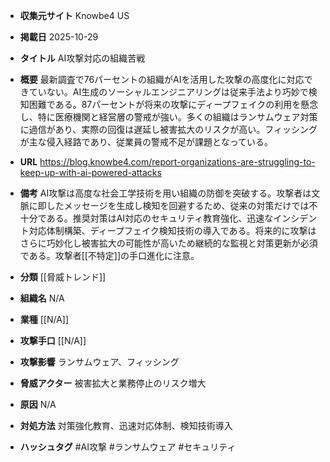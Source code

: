 - **収集元サイト**
Knowbe4 US

- **掲載日**
2025-10-29

- **タイトル**
AI攻撃対応の組織苦戦

- **概要**
最新調査で76パーセントの組織がAIを活用した攻撃の高度化に対応できていない。AI生成のソーシャルエンジニアリングは従来手法より巧妙で検知困難である。87パーセントが将来の攻撃にディープフェイクの利用を懸念し、特に医療機関と経営層の警戒が強い。多くの組織はランサムウェア対策に過信があり、実際の回復は遅延し被害拡大のリスクが高い。フィッシングが主な侵入経路であり、従業員の警戒不足が課題となっている。

- **URL**
https://blog.knowbe4.com/report-organizations-are-struggling-to-keep-up-with-ai-powered-attacks

- **備考**
AI攻撃は高度な社会工学技術を用い組織の防御を突破する。攻撃者は文脈に即したメッセージを生成し検知を回避するため、従来の対策だけでは不十分である。推奨対策はAI対応のセキュリティ教育強化、迅速なインシデント対応体制構築、ディープフェイク検知技術の導入である。将来的に攻撃はさらに巧妙化し被害拡大の可能性が高いため継続的な監視と対策更新が必須である。攻撃者[[不特定]]の手口進化に注意。

- **分類**
[[脅威トレンド]]

- **組織名**
N/A

- **業種**
[[N/A]]

- **攻撃手口**
[[N/A]]

- **攻撃影響**
ランサムウェア、フィッシング

- **脅威アクター**
被害拡大と業務停止のリスク増大

- **原因**
N/A

- **対処方法**
対策強化教育、迅速対応体制、検知技術導入

- **ハッシュタグ**
#AI攻撃 #ランサムウェア #セキュリティ
